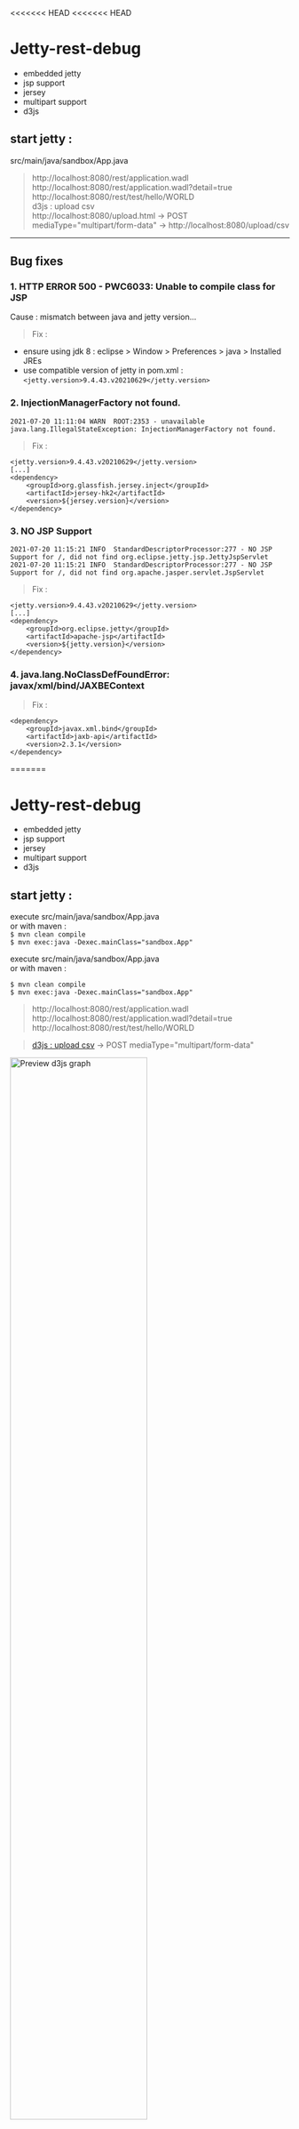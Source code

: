 <<<<<<< HEAD
<<<<<<< HEAD

# Jetty-rest-debug
+ embedded jetty 
+ jsp support
+ jersey 
+ multipart support 
+ d3js


## start jetty : 

src/main/java/sandbox/App.java  


> http://localhost:8080/rest/application.wadl  
http://localhost:8080/rest/application.wadl?detail=true  
http://localhost:8080/rest/test/hello/WORLD  
d3js : upload csv  
http://localhost:8080/upload.html &rarr; POST mediaType="multipart/form-data" &rarr; http://localhost:8080/upload/csv  


---

## Bug fixes

### 1. HTTP ERROR 500 - PWC6033: Unable to compile class for JSP

Cause : mismatch between java and jetty version...  
> Fix :   
- ensure using jdk 8 : eclipse > Window > Preferences > java > Installed JREs  
- use compatible version of jetty in pom.xml : `<jetty.version>9.4.43.v20210629</jetty.version>`  

### 2. InjectionManagerFactory not found. 

`2021-07-20 11:11:04 WARN  ROOT:2353 - unavailable
java.lang.IllegalStateException: InjectionManagerFactory not found.`

> Fix :
```
<jetty.version>9.4.43.v20210629</jetty.version>
[...]
<dependency>
	<groupId>org.glassfish.jersey.inject</groupId>
	<artifactId>jersey-hk2</artifactId>
	<version>${jersey.version}</version>
</dependency>
```

### 3. NO JSP Support

```
2021-07-20 11:15:21 INFO  StandardDescriptorProcessor:277 - NO JSP Support for /, did not find org.eclipse.jetty.jsp.JettyJspServlet
2021-07-20 11:15:21 INFO  StandardDescriptorProcessor:277 - NO JSP Support for /, did not find org.apache.jasper.servlet.JspServlet
```
> Fix :  
```
<jetty.version>9.4.43.v20210629</jetty.version>
[...]
<dependency>
	<groupId>org.eclipse.jetty</groupId>
	<artifactId>apache-jsp</artifactId>
	<version>${jetty.version}</version>
</dependency>
```

### 4. java.lang.NoClassDefFoundError: javax/xml/bind/JAXBEContext

> Fix :  
```
<dependency>
    <groupId>javax.xml.bind</groupId>
    <artifactId>jaxb-api</artifactId>
    <version>2.3.1</version>
</dependency> 
```
=======

# Jetty-rest-debug
+ embedded jetty 
+ jsp support
+ jersey 
+ multipart support 
+ d3js


## start jetty :  

execute src/main/java/sandbox/App.java  
or with maven :  
`$ mvn clean compile`  
`$ mvn exec:java -Dexec.mainClass="sandbox.App"`  


execute src/main/java/sandbox/App.java  
or with maven :  

`$ mvn clean compile`  
`$ mvn exec:java -Dexec.mainClass="sandbox.App"`  


> http://localhost:8080/rest/application.wadl  
http://localhost:8080/rest/application.wadl?detail=true  
http://localhost:8080/rest/test/hello/WORLD  

> [d3js : upload csv](http://localhost:8080/upload.jsp) &rarr; POST mediaType="multipart/form-data"

<img src="images/d3js-preview.png" alt="Preview d3js graph" title="Preview d3js graph" style="width:70%">  
  
>[generate qr code](http://localhost:8080/qrcode.jsp)

<img src="images/wifi-qrcode.png" alt="QR Code example" title="QR Code example" style="width:250px">  

8080 Already in use :  
`$ lsof -i:8080`  
`$ kill -9 <PID>`  

## json to csv : jq

Extract selected fields + arithmetic on fields X and Y :   
`$ jq -r '.[] | [.source, .sourceName, .target, .targetName, (.fieldX | tonumber)+(.fieldY | tonumber)] | @csv ' input.json > output.csv`  


---


## Bug fixes

### 1. HTTP ERROR 500 - PWC6033: Unable to compile class for JSP

Cause : mismatch between java and jetty version...  
> Fix :   
- ensure using jdk 8 : eclipse > Window > Preferences > java > Installed JREs  
- use compatible version of jetty in pom.xml : `<jetty.version>9.4.43.v20210629</jetty.version>`  

### 2. InjectionManagerFactory not found. 

`2021-07-20 11:11:04 WARN  ROOT:2353 - unavailable
java.lang.IllegalStateException: InjectionManagerFactory not found.`

> Fix :
```
<jetty.version>9.4.43.v20210629</jetty.version>
[...]
<dependency>
	<groupId>org.glassfish.jersey.inject</groupId>
	<artifactId>jersey-hk2</artifactId>
	<version>${jersey.version}</version>
</dependency>
```

### 3. NO JSP Support

```
2021-07-20 11:15:21 INFO  StandardDescriptorProcessor:277 - NO JSP Support for /, did not find org.eclipse.jetty.jsp.JettyJspServlet
2021-07-20 11:15:21 INFO  StandardDescriptorProcessor:277 - NO JSP Support for /, did not find org.apache.jasper.servlet.JspServlet
```
> Fix :  
```
<jetty.version>9.4.43.v20210629</jetty.version>
[...]
<dependency>
	<groupId>org.eclipse.jetty</groupId>
	<artifactId>apache-jsp</artifactId>
	<version>${jetty.version}</version>
</dependency>
```

### 4. java.lang.NoClassDefFoundError: javax/xml/bind/JAXBEContext

> Fix :  
```
<dependency>
    <groupId>javax.xml.bind</groupId>
    <artifactId>jaxb-api</artifactId>
    <version>2.3.1</version>
</dependency> 
```
>>>>>>> f2f25fa45ccf07b2579467ac1b4b42e9116453f8
=======

# Jetty-rest-debug
+ embedded jetty 
+ jsp support
+ jersey 
+ multipart support 
+ d3js


## start jetty :  

execute src/main/java/sandbox/App.java  
or with maven :  
`$ mvn clean compile`  
`$ mvn exec:java -Dexec.mainClass="sandbox.App"`  


execute src/main/java/sandbox/App.java  
or with maven :  

`$ mvn clean compile`  
`$ mvn exec:java -Dexec.mainClass="sandbox.App"`  


> http://localhost:8080/rest/application.wadl  
http://localhost:8080/rest/application.wadl?detail=true  
http://localhost:8080/rest/test/hello/WORLD  

> [d3js : upload csv](http://localhost:8080/upload.jsp) &rarr; POST mediaType="multipart/form-data"

<img src="images/d3js-preview.png" alt="Preview d3js graph" title="Preview d3js graph" style="width:70%">  
  
>[generate qr code](http://localhost:8080/qrcode.jsp)

<img src="images/wifi-qrcode.png" alt="QR Code example" title="QR Code example" style="width:250px">  

8080 Already in use :  
`$ lsof -i:8080`  
`$ kill -9 <PID>`  

## json to csv : jq

Extract selected fields + arithmetic on fields X and Y :   
`$ jq -r '.[] | [.source, .sourceName, .target, .targetName, (.fieldX | tonumber)+(.fieldY | tonumber)] | @csv ' input.json > output.csv`  


## Source of data examples
[Panama Papers Dataset 2016](https://github.com/amaboura/panama-papers-dataset-2016)  

---


## Bug fixes

### 1. HTTP ERROR 500 - PWC6033: Unable to compile class for JSP

Cause : mismatch between java and jetty version...  
> Fix :   
- ensure using jdk 8 : eclipse > Window > Preferences > java > Installed JREs  
- use compatible version of jetty in pom.xml : `<jetty.version>9.4.43.v20210629</jetty.version>`  

### 2. InjectionManagerFactory not found. 

`2021-07-20 11:11:04 WARN  ROOT:2353 - unavailable
java.lang.IllegalStateException: InjectionManagerFactory not found.`

> Fix :
```
<jetty.version>9.4.43.v20210629</jetty.version>
[...]
<dependency>
	<groupId>org.glassfish.jersey.inject</groupId>
	<artifactId>jersey-hk2</artifactId>
	<version>${jersey.version}</version>
</dependency>
```

### 3. NO JSP Support

```
2021-07-20 11:15:21 INFO  StandardDescriptorProcessor:277 - NO JSP Support for /, did not find org.eclipse.jetty.jsp.JettyJspServlet
2021-07-20 11:15:21 INFO  StandardDescriptorProcessor:277 - NO JSP Support for /, did not find org.apache.jasper.servlet.JspServlet
```
> Fix :  
```
<jetty.version>9.4.43.v20210629</jetty.version>
[...]
<dependency>
	<groupId>org.eclipse.jetty</groupId>
	<artifactId>apache-jsp</artifactId>
	<version>${jetty.version}</version>
</dependency>
```

### 4. java.lang.NoClassDefFoundError: javax/xml/bind/JAXBEContext

> Fix :  
```
<dependency>
    <groupId>javax.xml.bind</groupId>
    <artifactId>jaxb-api</artifactId>
    <version>2.3.1</version>
</dependency> 
```
>>>>>>> @{u}
